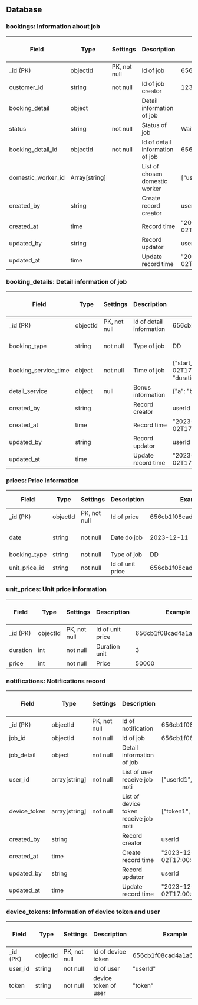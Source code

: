 ## Database 


### bookings: Information about job
| Field           | Type         | Settings |                 Description                      | Example | Default & Notes |
|-----------------|----------|----------|----------------------------------------|------|---|
| _id (PK)       | objectId      |  PK, not null | Id of job                           | 656cb1f18cad4a1a6f233e7a       | |
| customer_id          | string |  not null | Id of job creator  |  123   | |
| booking_detail | object      |   | Detail information of job      |     | |
| status | string   | not null  | Status of job     | Waiting    | |
| booking_detail_id | objectId   | not null  | Id of detail information of job     | 656cb1f08cad4a1a6f233e79    |  |
| domestic_worker_id | Array[string]   |   | List of chosen domestic worker      | ["userId1", "userId2"]    |  |
| created_by     | string  |   | Create record creator     | userId | 
| created_at     | time  |   | Record time     | "2023-12-02T17:00:00.000+00:00" | 
| updated_by     | string  |   | Record updator     | userId | 
| updated_at     | time  |  | Update record time     | "2023-12-02T17:00:00.000+00:00" | 
### booking_details: Detail information of job
| Field           | Type    | Settings | Description               | Example        |  Default & Notes |
|-----------------|--------|--------|---------------------------|------|----------|
| _id (PK)      | objectId | PK, not null | Id of detail information | 656cb1f08cad4a1a6f233e79              | |
| booking_type     | string  | not null  | Type of job     | DD | DD - Dọn dẹp |
| booking_service_time     | object  | not null  | Time of job     | {"start_time": "2023-12-02T17:00:00.000+00:00" , "duration": 2} | 
| detail_service     | object  | null  | Bonus information     | {"a": "b"} | 
| created_by     | string  |   | Record creator     | userId | 
| created_at     | time  |   | Record time     | "2023-12-02T17:00:00.000+00:00" | 
| updated_by     | string  |   | Record updator     | userId | 
| updated_at     | time  |   | Update record time     | "2023-12-02T17:00:00.000+00:00" | 


### prices: Price information
| Field           | Type    | Settings | Description               | Example        |  Default & Notes |
|-----------------|--------|--------|---------------------------|------|----------|
| _id (PK)      | objectId | PK, not null | Id of price | 656cb1f08cad4a1a6f233e79              | |
| date     | string  | not null  | Date do job     | 2023-12-11 | "0000-00-00" (default) |
| booking_type     | string  | not null  | Type of job     | DD | 
| unit_price_id     | string  | not null  | Id of unit price    | 656cb1f08cad4a1a6f233e78  | 

### unit_prices: Unit price information
| Field           | Type    | Settings | Description               | Example        |  Default & Notes |
|-----------------|--------|--------|---------------------------|------|----------|
| _id (PK)      | objectId | PK, not null | Id of unit price | 656cb1f08cad4a1a6f233e79              | |
| duration     | int  | not null  | Duration unit     | 3 |  |
| price     | int  | not null   | Price    | 50000 | 

### notifications: Notifications record
| Field           | Type    | Settings | Description               | Example        |  Default & Notes |
|-----------------|--------|--------|---------------------------|------|----------|
| _id (PK)      | objectId | PK, not null | Id of notification| 656cb1f08cad4a1a6f233e79              | |
| job_id     | objectId  | not null  | Id of job     | 656cb1f08cad4a1a6f233e78 |  |
| job_detail     | object  | not null   | Detail information of job    |  | 
| user_id     | array[string]  | not null   | List of user receive job noti    | ["userId1", "userId2"] | 
| device_token     | array[string]  | not null   | List of device token receive job noti    | ["token1", "token2"] | 
| created_by     | string  |   | Record creator     | userId | 
| created_at     | time  |   | Create record time     | "2023-12-02T17:00:00.000+00:00" | 
| updated_by     | string  |   | Record updator     | userId | 
| updated_at     | time  |   | Update record time     | "2023-12-02T17:00:00.000+00:00" | 

### device_tokens: Information of device token and user
| Field           | Type    | Settings | Description               | Example        |  Default & Notes |
|-----------------|--------|--------|---------------------------|------|----------|
| _id (PK)      | objectId | PK, not null | Id of device token | 656cb1f08cad4a1a6f233e79              | |
| user_id     | string  | not null  | Id of user     | "userId" |  |
| token     | string  | not null   | device token of user    | "token" | 